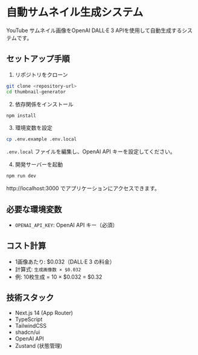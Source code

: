 # 自動サムネイル生成システム

YouTube サムネイル画像をOpenAI DALL·E 3 APIを使用して自動生成するシステムです。

## セットアップ手順

1. リポジトリをクローン
```bash
git clone <repository-url>
cd thumbnail-generator
```

2. 依存関係をインストール
```bash
npm install
```

3. 環境変数を設定
```bash
cp .env.example .env.local
```

`.env.local` ファイルを編集し、OpenAI API キーを設定してください。

4. 開発サーバーを起動
```bash
npm run dev
```

http://localhost:3000 でアプリケーションにアクセスできます。

## 必要な環境変数

- `OPENAI_API_KEY`: OpenAI API キー（必須）

## コスト計算

- 1画像あたり: $0.032（DALL·E 3 の料金）
- 計算式: `生成画像数 × $0.032`
- 例: 10枚生成 = 10 × $0.032 = $0.32

## 技術スタック

- Next.js 14 (App Router)
- TypeScript
- TailwindCSS
- shadcn/ui
- OpenAI API
- Zustand (状態管理)
